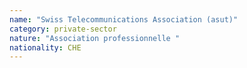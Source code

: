 ```yaml
---
name: "Swiss Telecommunications Association (asut)"
category: private-sector
nature: "Association professionnelle "
nationality: CHE
---
```

